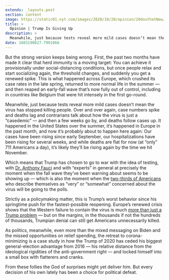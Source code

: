 ```yaml
--- 
extends: _layouts.post 
section: content 
image: https://static01.nyt.com/images/2020/10/20/opinion/20douthatNew/20douthatNew-facebookJumbo.jpg 
title: > 
  Opinion | Trump Is Giving Up 
description: > 
  Meanwhile, just because tests reveal more mild cases doesn’t mean the virus has stopped killing people.Over and over again, case numbers spike and deaths lag and contrarians talk about how the virus is just a “casedemic” — and then a few weeks go by, and deaths follow cases up.Strictly as a policymaking matter, this is Trump’s worst behavior since his springtime push for the fastest-possible reopening.From these follies the God of surprises might yet deliver him.But every decision of his own lately has been a choice for political defeat. 
date: 1603190827.7991066 
--- 
```

<div><p class="css-158dogj evys1bk0">But the strong version keeps being wrong. First, the past two months have made it clear that herd immunity is a moving target: You can achieve it provisionally under social-distancing conditions, but once people relax and start socializing again, the threshold changes, and suddenly you get a renewed spike. This is what happened across Europe, which crushed its case rates in the late spring, returned to more normal life in the summer &#8212; and then reaped an early-fall wave that&#8217;s now fully out of control, including in countries like Belgium that were hit intensely in the first go-round.</p><p class="css-158dogj evys1bk0">Meanwhile, just because tests reveal more mild cases doesn&#8217;t mean the virus has stopped killing people. Over and over again, case numbers spike and deaths lag and contrarians talk about how the virus is just a &#8220;casedemic&#8221; &#8212; and then a few weeks go by, and deaths follow cases up. It happened in the United States over the summer, it&#8217;s happened in Europe in the past month, and now it&#8217;s probably about to happen here again: Our cases have been rising since early September, our hospitalizations have been rising for several weeks, and while deaths are flat for now (at &#8220;only&#8221; 711 Americans a day), it&#8217;s likely they&#8217;ll be rising again by the time we hit November.</p><p class="css-158dogj evys1bk0">Which means that Trump has chosen to go to war with the idea of testing, with <a class="css-1g7m0tk" href="https://www.npr.org/2020/10/19/925435610/trump-rails-against-fauci-and-these-idiots-in-campaign-call" title="" rel="noopener noreferrer" target="_blank">Dr. Anthony Fauci</a> and with &#8220;experts&#8221; in general at precisely the moment when the fall wave they&#8217;ve been warning about seems to be showing up &#8212; which is also the moment when the <a class="css-1g7m0tk" href="https://projects.fivethirtyeight.com/coronavirus-polls/" title="" rel="noopener noreferrer" target="_blank">two-thirds of Americans</a> who describe themselves as &#8220;very&#8221; or &#8220;somewhat&#8221; concerned about the virus will be going to the polls.</p><p class="css-158dogj evys1bk0">Strictly as a policymaking matter, this is Trump&#8217;s worst behavior since his springtime push for the fastest-possible reopening. Europe&#8217;s renewed crisis shows that the Western failure to contain the virus is much <a class="css-1g7m0tk" href="https://www.nytimes.com/2020/09/12/opinion/sunday/trump-coronavirus.html" title="">more than just a Trump problem</a> &#8212; but on the margins, in the thousands if not the hundreds of thousands, Trumpian denial can still get Americans unnecessarily killed.</p><p class="css-158dogj evys1bk0">As politics, meanwhile, even more than the mixed messaging on Biden and the missed opportunities on relief spending, the retreat to corona-minimizing is a case study in how the Trump of 2020 has ceded his biggest general-election advantage from 2016 &#8212; his relative distance from the ideological rigidities of the anti-government right &#8212; and locked himself into a small box with flatterers and cranks.</p><p class="css-158dogj evys1bk0">From these follies the God of surprises might yet deliver him. But every decision of his own lately has been a choice for political defeat.</p></div>